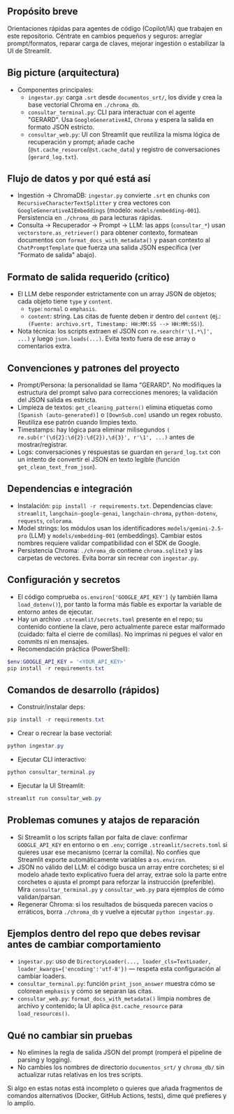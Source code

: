 ## Propósito breve
Orientaciones rápidas para agentes de código (Copilot/IA) que trabajen en este repositorio. Céntrate en cambios pequeños y seguros: arreglar prompt/formatos, reparar carga de claves, mejorar ingestión o estabilizar la UI de Streamlit.

## Big picture (arquitectura)
- Componentes principales:
  - `ingestar.py`: carga `.srt` desde `documentos_srt/`, los divide y crea la base vectorial Chroma en `./chroma_db`.
  - `consultar_terminal.py`: CLI para interactuar con el agente "GERARD". Usa `GoogleGenerativeAI`, `Chroma` y espera la salida en formato JSON estricto.
  - `consultar_web.py`: UI con Streamlit que reutiliza la misma lógica de recuperación y prompt; añade cache (`@st.cache_resource`/`@st.cache_data`) y registro de conversaciones (`gerard_log.txt`).

## Flujo de datos y por qué está así
- Ingestión -> ChromaDB: `ingestar.py` convierte `.srt` en chunks con `RecursiveCharacterTextSplitter` y crea vectores con `GoogleGenerativeAIEmbeddings` (modelo: `models/embedding-001`). Persistencia en `./chroma_db` para lecturas rápidas.
- Consulta -> Recuperador -> Prompt -> LLM: las apps (`consultar_*`) usan `vectorstore.as_retriever()` para obtener contexto, formatean documentos con `format_docs_with_metadata()` y pasan contexto al `ChatPromptTemplate` que fuerza una salida JSON específica (ver "Formato de salida" abajo).

## Formato de salida requerido (crítico)
- El LLM debe responder estrictamente con un array JSON de objetos; cada objeto tiene `type` y `content`.
  - `type`: `normal` o `emphasis`.
  - `content`: string. Las citas de fuente deben ir dentro del `content` (ej.: `(Fuente: archivo.srt, Timestamp: HH:MM:SS --> HH:MM:SS)`).
- Nota técnica: los scripts extraen el JSON con `re.search(r'\[.*\]', ...)` y luego `json.loads(...)`. Evita texto fuera de ese array o comentarios extra.

## Convenciones y patrones del proyecto
- Prompt/Persona: la personalidad se llama "GERARD". No modifiques la estructura del prompt salvo para correcciones menores; la validación del JSON salida es estricta.
- Limpieza de textos: `get_cleaning_pattern()` elimina etiquetas como `[Spanish (auto-generated)]` o `[DownSub.com]` usando un regex robusto. Reutiliza ese patrón cuando limpies texto.
- Timestamps: hay lógica para eliminar milisegundos `(
  re.sub(r'(\d{2}:\d{2}:\d{2}),\d{3}', r'\1', ...)` antes de mostrar/registrar.
- Logs: conversaciones y respuestas se guardan en `gerard_log.txt` con un intento de convertir el JSON en texto legible (función `get_clean_text_from_json`).

## Dependencias e integración
- Instalación: `pip install -r requirements.txt`. Dependencias clave: `streamlit`, `langchain-google-genai`, `langchain-chroma`, `python-dotenv`, `requests`, `colorama`.
- Model strings: los módulos usan los identificadores `models/gemini-2.5-pro` (LLM) y `models/embedding-001` (embeddings). Cambiar estos nombres requiere validar compatibilidad con el SDK de Google.
- Persistencia Chroma: `./chroma_db` contiene `chroma.sqlite3` y las carpetas de vectores. Evita borrar sin recrear con `ingestar.py`.

## Configuración y secretos
- El código comprueba `os.environ['GOOGLE_API_KEY']` (y también llama `load_dotenv()`), por tanto la forma más fiable es exportar la variable de entorno antes de ejecutar.
- Hay un archivo `.streamlit/secrets.toml` presente en el repo; su contenido contiene la clave, pero actualmente parece estar malformado (cuidado: falta el cierre de comillas). No imprimas ni pegues el valor en commits ni en mensajes.
- Recomendación práctica (PowerShell):
```powershell
$env:GOOGLE_API_KEY = '<YOUR_API_KEY>'
pip install -r requirements.txt
```

## Comandos de desarrollo (rápidos)
- Construir/instalar deps:
```powershell
pip install -r requirements.txt
```
- Crear o recrear la base vectorial:
```powershell
python ingestar.py
```
- Ejecutar CLI interactivo:
```powershell
python consultar_terminal.py
```
- Ejecutar la UI Streamlit:
```powershell
streamlit run consultar_web.py
```

## Problemas comunes y atajos de reparación
- Si Streamlit o los scripts fallan por falta de clave: confirmar `GOOGLE_API_KEY` en entorno o en `.env`; corrige `.streamlit/secrets.toml` si quieres usar ese mecanismo (cerrar la comilla). No confíes que Streamlit exporte automáticamente variables a `os.environ`.
- JSON no válido del LLM: el código busca un array entre corchetes; si el modelo añade texto explicativo fuera del array, extrae solo la parte entre corchetes o ajusta el prompt para reforzar la instrucción (preferible). Mira `consultar_terminal.py` y `consultar_web.py` para ejemplos de cómo validan/parsan.
- Regenerar Chroma: si los resultados de búsqueda parecen vacíos o erráticos, borra `./chroma_db` y vuelve a ejecutar `python ingestar.py`.

## Ejemplos dentro del repo que debes revisar antes de cambiar comportamiento
- `ingestar.py`: uso de `DirectoryLoader(..., loader_cls=TextLoader, loader_kwargs={'encoding':'utf-8'})` — respeta esta configuración al cambiar loaders.
- `consultar_terminal.py`: función `print_json_answer` muestra cómo se colorean `emphasis` y cómo se separan las citas.
- `consultar_web.py`: `format_docs_with_metadata()` limpia nombres de archivo y contenido; la UI aplica `@st.cache_resource` para `load_resources()`.

## Qué no cambiar sin pruebas
- No elimines la regla de salida JSON del prompt (romperá el pipeline de parsing y logging).
- No cambies los nombres de directorio `documentos_srt/` y `chroma_db/` sin actualizar rutas relativas en los tres scripts.

Si algo en estas notas está incompleto o quieres que añada fragmentos de comandos alternativos (Docker, GitHub Actions, tests), dime qué prefieres y lo amplío.
